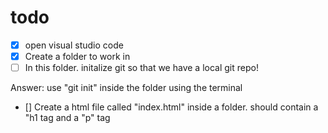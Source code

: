 # todo
- [x] open visual studio code
- [x] Create a folder to work in
- [ ] In this folder. initalize git so that we have a local git repo! 

Answer: use "git init" inside the folder using the terminal

- [] Create a html file called "index.html" inside a folder. should contain a "h1 tag and a "p" tag
